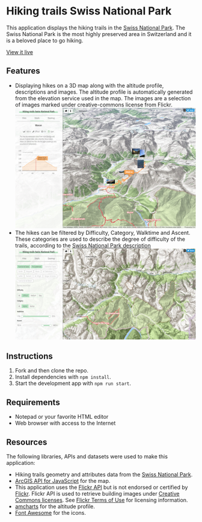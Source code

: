 # Hiking trails Swiss National Park

This application displays the hiking trails in the [Swiss National Park](http://www.nationalpark.ch/en/). The Swiss National Park is the most highly preserved area in Switzerland and it is a beloved place to go hiking.

[View it live](https://ralucanicola.github.io/hiking-app)

## Features

* Displaying hikes on a 3D map along with the altitude profile, descriptions and images. The altitude profile is automatically generated from the elevation service used in the map. The images are a selection of images marked under creative-commons license from Flickr.
 ![screenshot](screenshots/screenshot1.png)
* The hikes can be filtered by Difficulty, Category, Walktime and Ascent. These categories are used to describe the degree of difficulty of the trails, according to the [Swiss National Park description](http://www.nationalpark.ch/en/visit/trails-routes)
 ![screenshot](screenshots/screenshot2.png)


## Instructions

1. Fork and then clone the repo.
2. Install dependencies with `npm install`.
3. Start the development app with `npm run start`.

## Requirements

* Notepad or your favorite HTML editor
* Web browser with access to the Internet

## Resources
The following libraries, APIs and datasets  were used to make this application:</p>

* Hiking trails geometry and attributes data from the [Swiss National Park](http://www.nationalpark.ch/en/visit/trails-routes).
* [ArcGIS API for JavaScript](https://developers.arcgis.com/javascript/) for the map.
* This application uses the <a href="https://www.flickr.com/services/api/" target="_blank">Flickr API</a> but is not endorsed or certified by <a href="https://www.flickr.com/" target="_blank">Flickr</a>. Flickr API is used to retrieve building images under <a href="https://creativecommons.org/licenses/" target="_blank">Creative Commons licenses</a>. See <a href="https://www.flickr.com/services/api/tos/" target="_blank">Flickr Terms of Use</a> for licensing information.
* [amcharts](https://github.com/amcharts) for the altitude profile.
* [Font Awesome](https://fontawesome.com/) for the icons.


